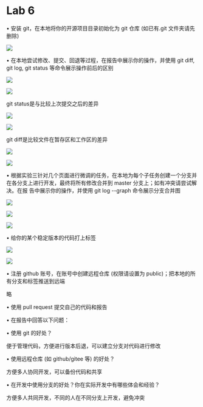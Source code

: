 # Lab 6

• 安装 git，在本地将你的开源项目目录初始化为 git 仓库 (如已有.git 文件夹请先删除) 

![](https://github.com/hogwartsfailure66/NJU-SE2021-autumn-Lab6/blob/main/Report/202220012-%E5%90%B4%E6%AC%A3%E7%9E%B3/ref/1.PNG)

• 在本地尝试修改、提交、回退等过程，在报告中展示你的操作，并使用 git diff, git log, git status 等命令展示操作前后的区别 

![](https://github.com/hogwartsfailure66/NJU-SE2021-autumn-Lab6/blob/main/Report/202220012-%E5%90%B4%E6%AC%A3%E7%9E%B3/ref/2.PNG)

![](https://github.com/hogwartsfailure66/NJU-SE2021-autumn-Lab6/tree/main/Report/202220012-%E5%90%B4%E6%AC%A3%E7%9E%B3/ref/3.PNG)

git status是与比较上次提交之后的差异

![](https://github.com/hogwartsfailure66/NJU-SE2021-autumn-Lab6/tree/main/Report/202220012-%E5%90%B4%E6%AC%A3%E7%9E%B3/ref/7.PNG)

![](https://github.com/hogwartsfailure66/NJU-SE2021-autumn-Lab6/tree/main/Report/202220012-%E5%90%B4%E6%AC%A3%E7%9E%B3/ref/4.PNG)

git diff是比较文件在暂存区和工作区的差异

![](https://github.com/hogwartsfailure66/NJU-SE2021-autumn-Lab6/tree/main/Report/202220012-%E5%90%B4%E6%AC%A3%E7%9E%B3/ref/5.PNG)

![](https://github.com/hogwartsfailure66/NJU-SE2021-autumn-Lab6/tree/main/Report/202220012-%E5%90%B4%E6%AC%A3%E7%9E%B3/ref/6.PNG)

• 根据实验三针对几个页面进行微调的任务，在本地为每个子任务创建一个分支并在各分支上进行开发，最终将所有修改合并到 master 分支上；如有冲突请尝试解决。在报 告中展示你的操作，并使用 git log --graph 命令展示分支合并图 

![](https://github.com/hogwartsfailure66/NJU-SE2021-autumn-Lab6/tree/main/Report/202220012-%E5%90%B4%E6%AC%A3%E7%9E%B3/ref/8.png)

![](https://github.com/hogwartsfailure66/NJU-SE2021-autumn-Lab6/tree/main/Report/202220012-%E5%90%B4%E6%AC%A3%E7%9E%B3/ref/9.png)

![](https://github.com/hogwartsfailure66/NJU-SE2021-autumn-Lab6/tree/main/Report/202220012-%E5%90%B4%E6%AC%A3%E7%9E%B3/ref/10.png)

• 给你的某个稳定版本的代码打上标签

![](https://github.com/hogwartsfailure66/NJU-SE2021-autumn-Lab6/tree/main/Report/202220012-%E5%90%B4%E6%AC%A3%E7%9E%B3/ref/11.png)

![](https://github.com/hogwartsfailure66/NJU-SE2021-autumn-Lab6/tree/main/Report/202220012-%E5%90%B4%E6%AC%A3%E7%9E%B3/ref/12.png)

• 注册 github 账号，在账号中创建远程仓库 (权限请设置为 public)；把本地的所有分支和标签推送到远端 

略

• 使用 pull request 提交自己的代码和报告



• 在报告中回答以下问题： 

• 使用 git 的好处？ 

便于管理代码，方便进行版本后退，可以建立分支对代码进行修改

• 使用远程仓库 (如 github/gitee 等) 的好处？ 

方便多人协同开发，可以备份代码和共享

• 在开发中使用分支的好处？你在实际开发中有哪些体会和经验？ 

方便多人共同开发，不同的人在不同分支上开发，避免冲突
